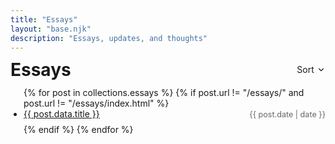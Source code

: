 ```yaml
---
title: "Essays"
layout: "base.njk"
description: "Essays, updates, and thoughts"
---
```


<div class="page-header">
  <h1>Essays</h1>
  <span class="essays-sort-control" onclick="toggleSortEssays()">
    Sort
    <span class="icon-container">
      <!-- Chevron Down Icon -->
      <svg class="icon-down" viewBox="0 0 24 24">
        <path d="M6 9l6 6 6-6" stroke="currentColor" fill="none" stroke-width="2" stroke-linecap="round" stroke-linejoin="round"/>
      </svg>
      <!-- Chevron Up Icon -->
      <svg class="icon-up" viewBox="0 0 24 24" style="visibility:hidden;">
        <path d="M18 15l-6-6-6 6" stroke="currentColor" fill="none" stroke-width="2" stroke-linecap="round" stroke-linejoin="round"/>
      </svg>
    </span>
  </span>
</div>

<ul class="essay-list">
{% for post in collections.essays %}
  {% if post.url != "/essays/" and post.url != "/essays/index.html" %}
  <li class="essay-item" data-title="{{ post.data.title|default('untitled')|lower }}">
    <span class="essay-row">
      <a class="essay-title" href="{{ post.url }}">{{ post.data.title }}</a>
      <time class="essay-date" datetime="{{ post.date }}">{{ post.date | date }}</time>
    </span>
  </li>
  {% endif %}
{% endfor %}
</ul>

<script>
let essaysAscending = false;
function toggleSortEssays() {
  essaysAscending = !essaysAscending;
  
  const iconDown = document.querySelector('.essays-sort-control .icon-down');
  const iconUp = document.querySelector('.essays-sort-control .icon-up');
  
  if (essaysAscending) {
    iconDown.style.visibility = 'hidden';
    iconUp.style.visibility = 'visible';
  } else {
    iconUp.style.visibility = 'hidden';
    iconDown.style.visibility = 'visible';
  }

  const list = document.querySelector('.essay-list');
  if (!list) return;
  const items = [...list.children];
  
  while (list.firstChild) {
    list.removeChild(list.firstChild);
  }
  
  items.sort((a, b) => {
    const aTitle = a.dataset.title || '';
    const bTitle = b.dataset.title || '';
    return essaysAscending ? aTitle.localeCompare(bTitle) : bTitle.localeCompare(aTitle);
  }).forEach(item => list.appendChild(item));
}
</script>

<style>
.page-header {
  display: flex;
  justify-content: space-between; 
  align-items: center;
  margin-bottom: 1em;
  line-height: 1; 
}

.page-header h1 {
  margin: 0;
  line-height:1;
}

.essays-sort-control {
  display: inline-flex;
  align-items: center;
  gap: 0.3em;
  cursor: pointer;
  white-space: nowrap;
  line-height:1;
  font-size:1em; 
  vertical-align: middle;
}

/* Container for icons to ensure no shift:
   position:relative; same width/height for stable layout
*/
.icon-container {
  display:inline-block;
  position:relative;
  width:1em;
  height:1em;
  vertical-align:middle;
}

/* Icons occupy the same space */
.icon-container svg {
  width:1em;
  height:1em;
  position:absolute;
  top:0; left:0;
}

/* Essay list styling as before */
.essay-list {
  list-style: disc;
  padding-left: 1.5em;
}

.essay-list li {
  margin-bottom: 0.5em;
}

.essay-row {
  display: flex;
  justify-content: space-between;
  align-items: center;
  line-height:1.2;
}

.essay-title {
  padding-right: 2em;
}

.essay-date {
  color: #666666;
  font-size: 0.9em;
  white-space: nowrap;
}

@media (prefers-color-scheme: dark) {
  .essay-date {
    color: #999;
  }
}
</style>